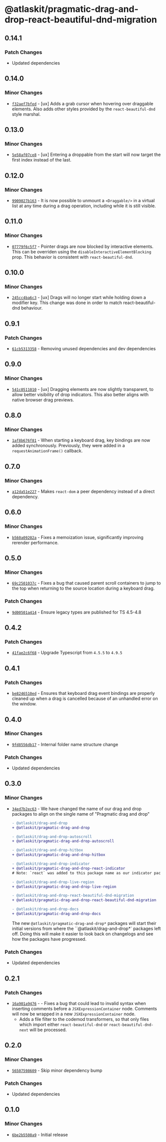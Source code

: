 # @atlaskit/pragmatic-drag-and-drop-react-beautiful-dnd-migration

## 0.14.1

### Patch Changes

- Updated dependencies

## 0.14.0

### Minor Changes

- [`f32aef7bfed`](https://bitbucket.org/atlassian/atlassian-frontend/commits/f32aef7bfed) - [ux] Adds a grab cursor when hovering over draggable elements. Also adds other styles provided by the `react-beautiful-dnd` style marshal.

## 0.13.0

### Minor Changes

- [`5e58af07ce8`](https://bitbucket.org/atlassian/atlassian-frontend/commits/5e58af07ce8) - [ux] Entering a droppable from the start will now target the first index instead of the last.

## 0.12.0

### Minor Changes

- [`9909027b163`](https://bitbucket.org/atlassian/atlassian-frontend/commits/9909027b163) - It is now possible to unmount a `<Draggable/>` in a virtual list at any time during a drag operation, including while it is still visible.

## 0.11.0

### Minor Changes

- [`07779f6c5f7`](https://bitbucket.org/atlassian/atlassian-frontend/commits/07779f6c5f7) - Pointer drags are now blocked by interactive elements. This can be overriden using the `disableInteractiveElementBlocking` prop. This behavior is consistent with `react-beautiful-dnd`.

## 0.10.0

### Minor Changes

- [`245cc4ba6c3`](https://bitbucket.org/atlassian/atlassian-frontend/commits/245cc4ba6c3) - [ux] Drags will no longer start while holding down a modifier key.
  This change was done in order to match react-beautiful-dnd behaviour.

## 0.9.1

### Patch Changes

- [`61cb5313358`](https://bitbucket.org/atlassian/atlassian-frontend/commits/61cb5313358) - Removing unused dependencies and dev dependencies

## 0.9.0

### Minor Changes

- [`541c0511010`](https://bitbucket.org/atlassian/atlassian-frontend/commits/541c0511010) - [ux] Dragging elements are now slightly transparent, to allow better visibility of drop indicators. This also better aligns with native browser drag previews.

## 0.8.0

### Minor Changes

- [`1af8b676f81`](https://bitbucket.org/atlassian/atlassian-frontend/commits/1af8b676f81) - When starting a keyboard drag, key bindings are now added synchronously. Previously, they were added in a `requestAnimationFrame()` callback.

## 0.7.0

### Minor Changes

- [`a12da51e227`](https://bitbucket.org/atlassian/atlassian-frontend/commits/a12da51e227) - Makes `react-dom` a peer dependency instead of a direct dependency.

## 0.6.0

### Minor Changes

- [`b560a09202a`](https://bitbucket.org/atlassian/atlassian-frontend/commits/b560a09202a) - Fixes a memoization issue, significantly improving rerender performance.

## 0.5.0

### Minor Changes

- [`69c2501037c`](https://bitbucket.org/atlassian/atlassian-frontend/commits/69c2501037c) - Fixes a bug that caused parent scroll containers to jump to the top when returning to the source location during a keyboard drag.

### Patch Changes

- [`9d00501a414`](https://bitbucket.org/atlassian/atlassian-frontend/commits/9d00501a414) - Ensure legacy types are published for TS 4.5-4.8

## 0.4.2

### Patch Changes

- [`41fae2c6f68`](https://bitbucket.org/atlassian/atlassian-frontend/commits/41fae2c6f68) - Upgrade Typescript from `4.5.5` to `4.9.5`

## 0.4.1

### Patch Changes

- [`be8246510ed`](https://bitbucket.org/atlassian/atlassian-frontend/commits/be8246510ed) - Ensures that keyboard drag event bindings are properly cleaned up when a drag is cancelled because of an unhandled error on the window.

## 0.4.0

### Minor Changes

- [`9fd8556db17`](https://bitbucket.org/atlassian/atlassian-frontend/commits/9fd8556db17) - Internal folder name structure change

### Patch Changes

- Updated dependencies

## 0.3.0

### Minor Changes

- [`34ed7b2ec63`](https://bitbucket.org/atlassian/atlassian-frontend/commits/34ed7b2ec63) - We have changed the name of our drag and drop packages to align on the single name of "Pragmatic drag and drop"

  ```diff
  - @atlaskit/drag-and-drop
  + @atlaskit/pragmatic-drag-and-drop

  - @atlaskit/drag-and-drop-autoscroll
  + @atlaskit/pragmatic-drag-and-drop-autoscroll

  - @atlaskit/drag-and-drop-hitbox
  + @atlaskit/pragmatic-drag-and-drop-hitbox

  - @atlaskit/drag-and-drop-indicator
  + @atlaskit/pragmatic-drag-and-drop-react-indicator
  # Note: `react` was added to this package name as our indicator package is designed for usage with `react`.

  - @atlaskit/drag-and-drop-live-region
  + @atlaskit/pragmatic-drag-and-drop-live-region

  - @atlaskit/drag-and-drop-react-beautiful-dnd-migration
  + @atlaskit/pragmatic-drag-and-drop-react-beautiful-dnd-migration

  - @atlaskit/drag-and-drop-docs
  + @atlaskit/pragmatic-drag-and-drop-docs
  ```

  The new `@atlaskit/pragmatic-drag-and-drop*` packages will start their initial versions from where the ``@atlaskit/drag-and-drop*` packages left off. Doing this will make it easier to look back on changelogs and see how the packages have progressed.

### Patch Changes

- Updated dependencies

## 0.2.1

### Patch Changes

- [`16a901a9476`](https://bitbucket.org/atlassian/atlassian-frontend/commits/16a901a9476) - - Fixes a bug that could lead to invalid syntax when inserting comments before
  a `JSXExpressionContainer` node. Comments will now be wrapped in a new
  `JSXExpressionContainer` node.
  - Adds a file filter to the codemod transformers, so that only files which import
    either `react-beautiful-dnd` or `react-beautiful-dnd-next` will be processed.

## 0.2.0

### Minor Changes

- [`56507598609`](https://bitbucket.org/atlassian/atlassian-frontend/commits/56507598609) - Skip minor dependency bump

### Patch Changes

- Updated dependencies

## 0.1.0

### Minor Changes

- [`6be2b5508a9`](https://bitbucket.org/atlassian/atlassian-frontend/commits/6be2b5508a9) - Initial release
